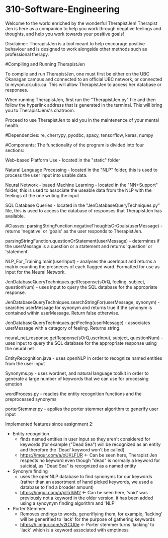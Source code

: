 # 310-Software-Engineering

Welcome to the world enriched by the wonderful TherapistJen!
Therapist Jen is here as a companion to help you work through negative feelings and thoughts, and help you work towards your positive goals!

Disclaimer: TherapistJen is a tool meant to help encourage positive behaviour and is designed to work alongside other methods such as professional therapy.


#Compiling and Running TherapistJen

To compile and run TherapistJen, one must first be either on the UBC Okanagan campus and connected to an official UBC network, or connected to myvpn.ok.ubc.ca. This will allow TherapistJen to access her database or responses. 

When running TherapistJen, first run the "TherapistJen.py" file and then follow the hyperlink address that is generated in the terminal. This will bring you to TherapistJens's chatroom.

Proceed to use TherapistJen to aid you in the maintenence of your mental health.




#Dependencies:
re, cherrypy, pyodbc, spacy, tensorflow, keras, numpy

#Components:
The functionality of the program is divided into four sections:

Web-based Platform Use - located in the "static" folder

Natural Language Processing - located in the "NLP" folder, this is used to process the user input into usable data.

Neural Network - based Machine Learning - located in the "NN+Support" folder, this is used to associate the useable data from the NLP with the feelings of the one writing the input

SQL Database Queries - located in the "JenDatabaseQueryTechniques.py" file, this is used to access the database of responses that TherapistJen has available.


#Classes:
parsingStringFunction.negativeThoughtsOrGoals(userMessage) - returns 'negative' or 'goals' as the user responds to TherapistJen.

parsingStringFunction.questionOrStatement(userMessage) - determines if the userMessage is a question or a statement and returns 'question' or 'statement'.

NLP_For_Training.main(userInput) - analyses the userInput and returns a matrix counting the presneces of each flagged word. Formatted for use as input for the Neural Network.

JenDatabaseQueryTechniques.getResponse(sOrQ, feeling, subject, questionNum) - uses input to query the SQL database for the appropriate response.

JenDatabaseQueryTechniques.searchStringFor(userMessage, synonym) - searches userMessage for synonym and returns true if the synonym is contained within userMessage. Return false otherwise.

JenDatabaseQueryTechniques.getFeeling(userMessage) - associates userMessage with a catagory of feeling. Returns string.

neural_net_response.getResponse(sOrQ,userInput, subject, questionNum) - uses input to query the SQL database for the appropriate response using the neural net

EntityRecognition.java - uses openNLP in order to recognize named entities from the user input

Synonyms.py - uses wordnet, and natural language toolkit in order to generate a large number of keywords that we can use for processing emotion

wordProcess.py - readies the entity recognition functions and the preprocessed synonyms

porterStemmer.py - applies the porter stemmer algorithm to generify user input

Implemented features since assignment 2:
  - Entity recognition
      - finds named entities in user input so they aren't considered for keywords (for example ("Dead Sea") will be recognized as an             entity and therefore the 'Dead' keyword won't be called)
      - https://imgur.com/a/oUKLFUR <- Can be seen here, Therapist Jen respects no keyword even though "dead" is normally a keyword for suicidal, as "Dead Sea" is recognized as a named entity
  - Synonym finding
      - uses the openNLP database to find synonyms for our keywords (rather than an assortment of hand picked keywords, we used a               database to find a broader amount)
      - https://imgur.com/a/pITdkM2 <- Can be seen here, 'void' was previously not a keyword in the older version, it has been added using a synoynym finding algorithm and 'NLP'
  - Porter Stemmer
    - Removes endings to words, generifiying them, for example, 'lacking' will be generified to 'lack' for the purpose of gathering keywords
    - https://i.imgur.com/v2tCU0e <- Porter stemmer turns 'lacking' to 'lack' which is a keyword associated with emptiness




